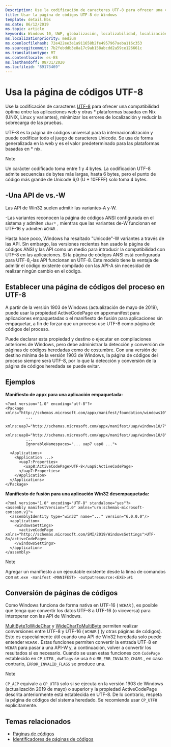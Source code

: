 ```yaml
---
Description: Use la codificación de caracteres UTF-8 para ofrecer una compatibilidad óptima entre las aplicaciones web y otras \* plataformas basadas en Nix (UNIX, Linux y variantes), minimizar los errores de localización y reducir la sobrecarga de las pruebas.
title: Usar la página de códigos UTF-8 de Windows
template: detail.hbs
ms.date: 06/12/2019
ms.topic: article
keywords: Windows 10, UWP, globalización, localizabilidad, localización
ms.localizationpriority: medium
ms.openlocfilehash: 72e422ee3e1a911658b2fe4957967aeba116c353
ms.sourcegitcommit: 7b2febddb3e8a17c9ab158abcdd2a59ce126661c
ms.translationtype: MT
ms.contentlocale: es-ES
ms.lasthandoff: 08/31/2020
ms.locfileid: "89173469"
---
```

# <a name="use-the-utf-8-code-page"></a>Usa la página de códigos UTF-8

Use la codificación de caracteres [UTF-8](http://www.utf-8.com/) para ofrecer una compatibilidad óptima entre las aplicaciones web y otras \* plataformas basadas en Nix (UNIX, Linux y variantes), minimizar los errores de localización y reducir la sobrecarga de las pruebas.

UTF-8 es la página de códigos universal para la internacionalización y puede codificar todo el juego de caracteres Unicode. Se usa de forma generalizada en la web y es el valor predeterminado para las plataformas basadas en * nix.

> [!NOTE]
> Un carácter codificado toma entre 1 y 4 bytes. La codificación UTF-8 admite secuencias de bytes más largas, hasta 6 bytes, pero el punto de código más grande de Unicode 6,0 (U + 10FFFF) solo toma 4 bytes.

## <a name="-a-vs--w-apis"></a>-Una API de vs.-W
  
Las API de Win32 suelen admitir las variantes-A y-W.

-Las variantes reconocen la página de códigos ANSI configurada en el sistema y admiten `char*` , mientras que las variantes de-W funcionan en UTF-16 y admiten `WCHAR` .

Hasta hace poco, Windows ha resaltado "Unicode"-W variantes a través de las API. Sin embargo, las versiones recientes han usado la página de códigos ANSI y las API como un medio para introducir la compatibilidad con UTF-8 en las aplicaciones. Si la página de códigos ANSI está configurada para UTF-8,-las API funcionan en UTF-8. Este modelo tiene la ventaja de admitir el código existente compilado con las API-A sin necesidad de realizar ningún cambio en el código.

## <a name="set-a-process-code-page-to-utf-8"></a>Establecer una página de códigos del proceso en UTF-8

A partir de la versión 1903 de Windows (actualización de mayo de 2019), puede usar la propiedad ActiveCodePage en appxmanifest para aplicaciones empaquetadas o el manifiesto de fusión para aplicaciones sin empaquetar, a fin de forzar que un proceso use UTF-8 como página de códigos del proceso.

Puede declarar esta propiedad y destino o ejecutar en compilaciones anteriores de Windows, pero debe administrar la detección y conversión de páginas de códigos heredadas como de costumbre. Con una versión de destino mínima de la versión 1903 de Windows, la página de códigos del proceso siempre será UTF-8, por lo que la detección y conversión de la página de códigos heredada se puede evitar.

## <a name="examples"></a>Ejemplos

**Manifiesto de appx para una aplicación empaquetada:**

```xaml
<?xml version="1.0" encoding="utf-8"?>
<Package xmlns="http://schemas.microsoft.com/appx/manifest/foundation/windows10"
         ...
         xmlns:uap7="http://schemas.microsoft.com/appx/manifest/uap/windows10/7"
         xmlns:uap8="http://schemas.microsoft.com/appx/manifest/uap/windows10/8"
         ...
         IgnorableNamespaces="... uap7 uap8 ...">

  <Applications>
    <Application ...>
      <uap7:Properties>
        <uap8:ActiveCodePage>UTF-8</uap8:ActiveCodePage>
      </uap7:Properties>
    </Application>
  </Applications>
</Package>
```

**Manifiesto de fusión para una aplicación Win32 desempaquetada:**

``` xaml
<?xml version="1.0" encoding="UTF-8" standalone="yes"?>
<assembly manifestVersion="1.0" xmlns="urn:schemas-microsoft-com:asm.v1">
  <assemblyIdentity type="win32" name="..." version="6.0.0.0"/>
  <application>
    <windowsSettings>
      <activeCodePage xmlns="http://schemas.microsoft.com/SMI/2019/WindowsSettings">UTF-8</activeCodePage>
    </windowsSettings>
  </application>
</assembly>
```

> [!NOTE]
> Agregar un manifiesto a un ejecutable existente desde la línea de comandos con `mt.exe -manifest <MANIFEST> -outputresource:<EXE>;#1`

## <a name="code-page-conversion"></a>Conversión de páginas de códigos

Como Windows funciona de forma nativa en UTF-16 ( `WCHAR` ), es posible que tenga que convertir los datos UTF-8 a UTF-16 (o viceversa) para interoperar con las API de Windows.

[MultiByteToWideChar](/windows/desktop/api/stringapiset/nf-stringapiset-multibytetowidechar) y [WideCharToMultiByte](/windows/desktop/api/stringapiset/nf-stringapiset-widechartomultibyte) permiten realizar conversiones entre UTF-8 y UTF-16 ( `WCHAR` ) (y otras páginas de códigos). Esto es especialmente útil cuando una API de Win32 heredada solo puede entender `WCHAR` . Estas funciones permiten convertir la entrada UTF-8 en `WCHAR` para pasar a una API-W y, a continuación, volver a convertir los resultados si es necesario.
Cuando se usan estas funciones con `CodePage` establecido en `CP_UTF8` , `dwFlags` se usa `0` o `MB_ERR_INVALID_CHARS` , en caso contrario, `ERROR_INVALID_FLAGS` se produce una.

> [!NOTE]
> `CP_ACP` equivale a `CP_UTF8` solo si se ejecuta en la versión 1903 de Windows (actualización 2019 de mayo) o superior y la propiedad ActiveCodePage descrita anteriormente está establecida en UTF-8. De lo contrario, respeta la página de códigos del sistema heredado. Se recomienda usar `CP_UTF8` explícitamente.

## <a name="related-topics"></a>Temas relacionados

- [Páginas de códigos](/windows/desktop/Intl/code-pages)
- [Identificadores de páginas de códigos](/windows/desktop/Intl/code-page-identifiers)